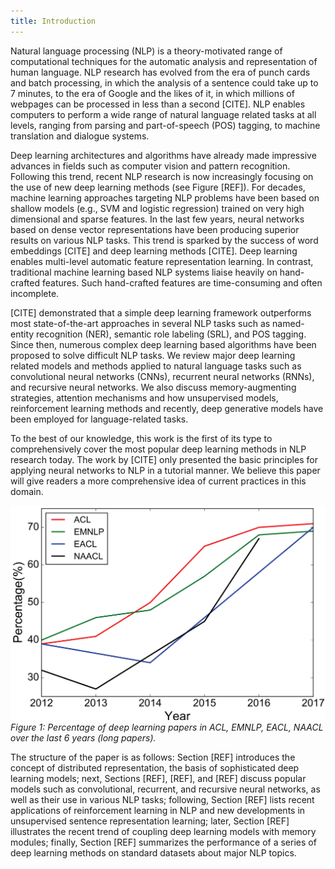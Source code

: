 ```yaml
---
title: Introduction
---
```


Natural language processing (NLP) is a theory-motivated range of computational techniques for the automatic analysis and representation of human language. NLP research has evolved from the era of punch cards and batch processing, in which the analysis of a sentence could take up to 7 minutes, to the era of Google and the likes of it, in which millions of webpages can be processed in less than a second [CITE]. NLP enables computers to perform a wide range of natural language related tasks at all levels, ranging from parsing and part-of-speech (POS) tagging, to machine translation and dialogue systems. 

Deep learning architectures and algorithms have already made impressive advances in fields such as computer vision and pattern recognition. Following this trend, recent NLP research is now increasingly focusing on the use of new deep learning methods (see Figure [REF]). For decades, machine learning approaches targeting NLP problems have been based on shallow models (e.g., SVM and logistic regression) trained on very high dimensional and sparse features. In the last few years, neural networks based on dense vector representations have been producing superior results on various NLP tasks. This trend is sparked by the success of word embeddings [CITE] and deep learning methods [CITE]. Deep learning enables multi-level automatic feature representation learning. In contrast, traditional machine learning based NLP systems liaise heavily on hand-crafted features. Such hand-crafted features are time-consuming and often incomplete. 

[CITE] demonstrated that a simple deep learning framework outperforms most state-of-the-art approaches in several NLP tasks such as named-entity recognition (NER), semantic role labeling (SRL), and POS tagging. Since then, numerous complex deep learning based algorithms have been proposed to solve difficult NLP tasks. We review major deep learning related models and methods applied to natural language tasks such as convolutional neural networks (CNNs), recurrent neural networks (RNNs), and recursive neural networks. We also discuss memory-augmenting strategies, attention mechanisms and how unsupervised models, reinforcement learning methods and recently, deep generative models have been employed for language-related tasks. 

To the best of our knowledge, this work is the first of its type to comprehensively cover the most popular deep learning methods in NLP research today. The work by [CITE] only presented the basic principles for applying neural networks to NLP in a tutorial manner. We believe this paper will give readers a more comprehensive idea of current practices in this domain.

![alt txt](img/trend.png)
*Figure 1: Percentage of deep learning papers in ACL, EMNLP, EACL, NAACL over the last 6 years (long papers).*

The structure of the paper is as follows: Section [REF] introduces the concept of distributed representation, the basis of sophisticated deep learning models; next, Sections [REF], [REF], and [REF] discuss popular models such as convolutional, recurrent, and recursive neural networks, as well as their use in various NLP tasks; following, Section [REF] lists recent applications of reinforcement learning in NLP and new developments in unsupervised sentence representation learning; later, Section [REF] illustrates the recent trend of coupling deep learning models with memory modules; finally, Section [REF] summarizes the performance of a series of deep learning methods on standard datasets about major NLP topics.